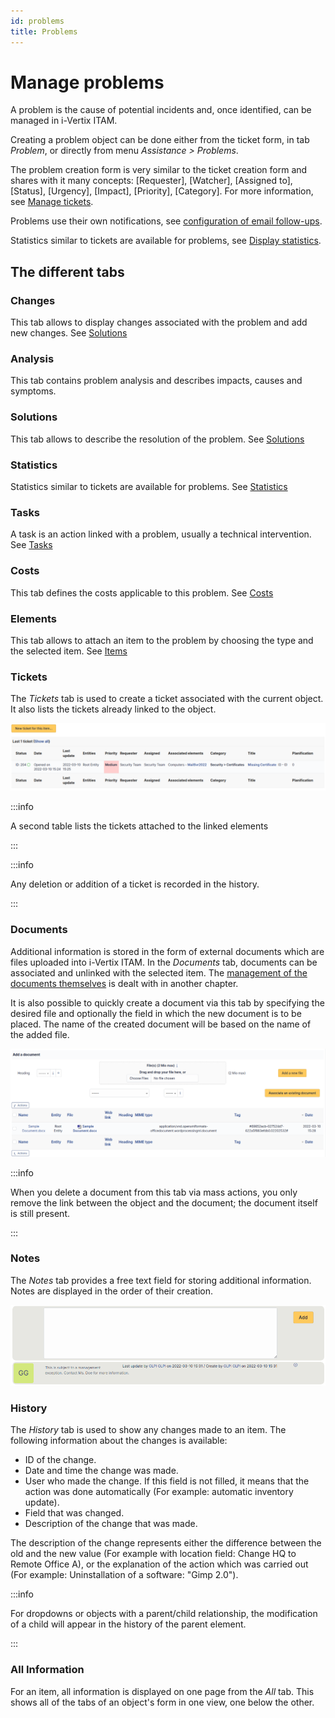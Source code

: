 ```yaml
---
id: problems
title: Problems
---
```


# Manage problems

A problem is the cause of potential incidents and, once identified, can
be managed in i-Vertix ITAM.

Creating a problem object can be done either from the ticket form, in
tab *Problem*, or directly from menu *Assistance \> Problems*.

The problem creation form is very similar to the ticket creation form
and shares with it many concepts: [Requester],
[Watcher], [Assigned to], [Status],
[Urgency], [Impact], [Priority],
[Category]. For more information, see
[Manage tickets](/asset-management/modules/assistance/tickets/ticketmanagement).


Problems use their own notifications, see
[configuration of email follow-ups](/asset-management/modules/assistance/email_notifications).

Statistics similar to tickets are available for problems, see
[Display statistics](/asset-management/modules/assistance/statistics).

## The different tabs

### Changes

This tab allows to display changes associated with the problem and add
new changes. See
[Solutions](/asset-management/Les_différents_onglets/Onglet_Changements)

### Analysis

This tab contains problem analysis and describes impacts, causes and
symptoms.

### Solutions

This tab allows to describe the resolution of the problem. See
[Solutions](/asset-management/Les_différents_onglets/Onglet_Solution)

### Statistics

Statistics similar to tickets are available for problems. See
[Statistics](/asset-management/Les_différents_onglets/Onglet_Statistiques)

### Tasks

A task is an action linked with a problem, usually a technical
intervention. See
[Tasks](/asset-management/Les_différents_onglets/Onglet_Tâches)

### Costs

This tab defines the costs applicable to this problem. See
[Costs](/asset-management/Les_différents_onglets/Onglet_Coûts)

### Elements

This tab allows to attach an item to the problem by choosing the type
and the selected item. See
[Items](/asset-management/Les_différents_onglets/Onglet_Eléments)

### Tickets

The *Tickets* tab is used to create a ticket associated with the current
object. It also lists the tickets already linked to the object.

![Image of the ticket list](../../assets/modules/tabs/images/tickets.png)

:::info

A second table lists the tickets attached to the linked elements

:::

:::info

Any deletion or addition of a ticket is recorded in the history.

:::

### Documents

Additional information is stored in the form of external documents which
are files uploaded into i-Vertix ITAM. In the *Documents* tab, documents can be
associated and unlinked with the selected item. The
[management of the documents themselves](/asset-management/modules/management/documents) is dealt with in another chapter.

It is also possible to quickly create a document via this tab by
specifying the desired file and optionally the field in which the new
document is to be placed. The name of the created document will be based
on the name of the added file.

![Document creation screen](../../assets/modules/tabs/images/documents.png)

:::info

When you delete a document from this tab via mass actions, you only
remove the link between the object and the document; the document
itself is still present.

:::

### Notes

The *Notes* tab provides a free text field for storing additional
information. Notes are displayed in the order of their creation.

![View and enter a note](../../assets/modules/tabs/images/notes.png)

### History

The *History* tab is used to show any changes made to an item. The
following information about the changes is available:

- ID of the change.
- Date and time the change was made.
- User who made the change. If this field is not filled, it means that
  the action was done automatically (For example: automatic inventory
  update).
- Field that was changed.
- Description of the change that was made.

The description of the change represents either the difference between
the old and the new value (For example with location field: Change HQ to
Remote Office A), or the explanation of the action which was carried out
(For example: Uninstallation of a software: "Gimp 2.0").

:::info

For dropdowns or objects with a parent/child relationship, the
modification of a child will appear in the history of the parent
element.

:::

### All Information

For an item, all information is displayed on one page from the *All*
tab. This shows all of the tabs of an object's form in one view, one
below the other.
